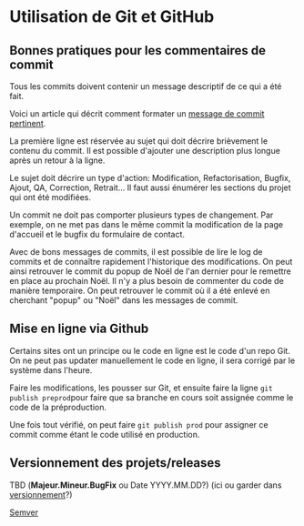 # Utilisation de Git et GitHub

## Bonnes pratiques pour les commentaires de commit

Tous les commits doivent contenir un message descriptif de ce qui a été fait.

Voici un article qui décrit comment formater un [message de commit pertinent](https://blog.stack-labs.com/code/git_perfect_commit_message/).

La première ligne est réservée au sujet qui doit décrire brièvement le contenu du commit. Il est possible d'ajouter une description plus longue après un retour à la ligne.

Le sujet doit décrire un type d'action: Modification, Refactorisation, Bugfix, Ajout, QA, Correction, Retrait... Il faut aussi énumérer les sections du projet qui ont été modifiées. 

Un commit ne doit pas comporter plusieurs types de changement. Par exemple, on ne met pas dans le même commit la modification de la page d'accueil et le bugfix du formulaire de contact.

Avec de bons messages de commits, il est possible de lire le log de commits et de connaître rapidement l'historique des modifications. On peut ainsi retrouver le commit du popup de Noël de l'an dernier pour le remettre en place au prochain Noël. Il n'y a plus besoin de commenter du code de manière temporaire. On peut retrouver le commit où il a été enlevé en cherchant "popup" ou "Noël" dans les messages de commit.

## Mise en ligne via Github
Certains sites ont un principe ou le code en ligne est le code d'un repo Git. On ne peut pas updater manuellement le code en ligne, il sera corrigé par le système dans l'heure.

Faire les modifications, les pousser sur Git, et ensuite faire la ligne `git publish preprod`pour faire que sa branche en cours soit assignée comme le code de la préproduction.

Une fois tout vérifié, on peut faire `git publish prod` pour assigner ce commit comme étant le code utilisé en production.

## Versionnement des projets/releases

TBD (**Majeur.Mineur.BugFix** ou Date YYYY.MM.DD?) (ici ou garder dans [versionnement](versionnement#releases-tags)?)

[Semver](https://semver.org/)
